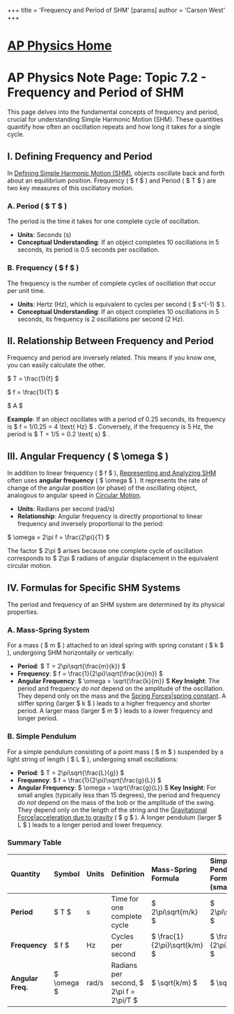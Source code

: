 +++
 title = 'Frequency and Period of SHM'
[params]
	author = 'Carson West'
+++
# [AP Physics Home](./../ap-physics-home/)
# AP Physics Note Page: Topic 7.2 - Frequency and Period of SHM

This page delves into the fundamental concepts of frequency and period, crucial for understanding Simple Harmonic Motion (SHM). These quantities quantify how often an oscillation repeats and how long it takes for a single cycle.

## I. Defining Frequency and Period

In [Defining Simple Harmonic Motion (SHM)](./../defining-simple-harmonic-motion-(shm)/), objects oscillate back and forth about an equilibrium position. Frequency ( $ f $ ) and Period ( $ T $ ) are two key measures of this oscillatory motion.

### A. Period ( $ T $ )
The period is the time it takes for one complete cycle of oscillation.
*   **Units**: Seconds (s)
*   **Conceptual Understanding**: If an object completes 10 oscillations in 5 seconds, its period is 0.5 seconds per oscillation.

### B. Frequency ( $ f $ )
The frequency is the number of complete cycles of oscillation that occur per unit time.
*   **Units**: Hertz (Hz), which is equivalent to cycles per second ( $ s^{-1} $ ).
*   **Conceptual Understanding**: If an object completes 10 oscillations in 5 seconds, its frequency is 2 oscillations per second (2 Hz).

## II. Relationship Between Frequency and Period

Frequency and period are inversely related. This means if you know one, you can easily calculate the other.

 $ 
T = \frac{1}{f}
 $ 

 $ 
f = \frac{1}{T}
 $ 

 $ A $ 

**Example**: If an object oscillates with a period of 0.25 seconds, its frequency is  $ f = 1/0.25 = 4 \text{ Hz} $ . Conversely, if the frequency is 5 Hz, the period is  $ T = 1/5 = 0.2 \text{ s} $ .

## III. Angular Frequency ( $ \omega $ )

In addition to linear frequency ( $ f $ ), [Representing and Analyzing SHM](./../representing-and-analyzing-shm/) often uses **angular frequency** ( $ \omega $ ). It represents the rate of change of the angular position (or phase) of the oscillating object, analogous to angular speed in [Circular Motion](./../circular-motion/).

*   **Units**: Radians per second (rad/s)
*   **Relationship**: Angular frequency is directly proportional to linear frequency and inversely proportional to the period:

 $ 
\omega = 2\pi f = \frac{2\pi}{T}
 $ 

The factor  $ 2\pi $  arises because one complete cycle of oscillation corresponds to  $ 2\pi $  radians of angular displacement in the equivalent circular motion.

## IV. Formulas for Specific SHM Systems

The period and frequency of an SHM system are determined by its physical properties.

### A. Mass-Spring System

For a mass ( $ m $ ) attached to an ideal spring with spring constant ( $ k $ ), undergoing SHM horizontally or vertically:

*   **Period**:
     $ 
    T = 2\pi\sqrt{\frac{m}{k}}
     $ 
*   **Frequency**:
     $ 
    f = \frac{1}{2\pi}\sqrt{\frac{k}{m}}
     $ 
*   **Angular Frequency**:
     $ 
    \omega = \sqrt{\frac{k}{m}}
     $ 
    **Key Insight**: The period and frequency *do not* depend on the amplitude of the oscillation. They depend only on the mass and the [Spring Forces|spring constant](./../spring-forces|spring-constant/). A stiffer spring (larger  $ k $ ) leads to a higher frequency and shorter period. A larger mass (larger  $ m $ ) leads to a lower frequency and longer period.

### B. Simple Pendulum

For a simple pendulum consisting of a point mass ( $ m $ ) suspended by a light string of length ( $ L $ ), undergoing small oscillations:

*   **Period**:
     $ 
    T = 2\pi\sqrt{\frac{L}{g}}
     $ 
*   **Frequency**:
     $ 
    f = \frac{1}{2\pi}\sqrt{\frac{g}{L}}
     $ 
*   **Angular Frequency**:
     $ 
    \omega = \sqrt{\frac{g}{L}}
     $ 
    **Key Insight**: For small angles (typically less than 15 degrees), the period and frequency *do not* depend on the mass of the bob or the amplitude of the swing. They depend only on the length of the string and the [Gravitational Force|acceleration due to gravity](./../gravitational-force|acceleration-due-to-gravity/) ( $ g $ ). A longer pendulum (larger  $ L $ ) leads to a longer period and lower frequency.

### Summary Table

| Quantity        | Symbol | Units  | Definition                               | Mass-Spring Formula  | Simple Pendulum Formula (small angles) |
| :-------------- | :----- | :----- | :--------------------------------------- | :------------------- | :------------------------------------- |
| **Period**      |  $ T $     | s      | Time for one complete cycle              |  $ 2\pi\sqrt{m/k} $      |  $ 2\pi\sqrt{L/g} $                        |
| **Frequency**   |  $ f $     | Hz     | Cycles per second                        |  $ \frac{1}{2\pi}\sqrt{k/m} $  |  $ \frac{1}{2\pi}\sqrt{g/L} $              |
| **Angular Freq.** |  $ \omega $  | rad/s  | Radians per second,  $ 2\pi f = 2\pi/T $  |  $ \sqrt{k/m} $          |  $ \sqrt{g/L} $                            |